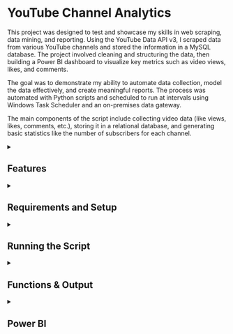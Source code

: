 # YouTube Channel Analytics

This project was designed to test and showcase my skills in web scraping, data mining, and reporting. Using the YouTube Data API v3, I scraped data from various YouTube channels and stored the information in a MySQL database. The project involved cleaning and structuring the data, then building a Power BI dashboard to visualize key metrics such as video views, likes, and comments.

The goal was to demonstrate my ability to automate data collection, model the data effectively, and create meaningful reports. The process was automated with Python scripts and scheduled to run at intervals using Windows Task Scheduler and an on-premises data gateway.

The main components of the script include collecting video data (like views, likes, comments, etc.), storing it in a relational database, and generating basic statistics like the number of subscribers for each channel.

<details>
  <summary><h2>Features</h2></summary>



- **Scrapes video data** from specified YouTube channels including:
  - Video ID
  - Publish date
  - Title
  - Category ID
  - Duration
  - View count
  - Like count
  - Comment count
  - URL
  - Thumbnail URL
- **Stores data** in a MySQL database.
- **Generates summary statistics** for the channels, such as:
  - Channel name
  - Subscriber count
  - Channel image link
- Allows for easy retrieval and storage of data for further analysis.
</details>

<details>
  <summary><h2>Requirements and Setup</h2></summary>
<h3>Requirements</h3>
  
- Python 3.x
- Required Python libraries:
  - `google-api-python-client`: To interact with the YouTube API.
  - `pymysql`: For interacting with the MySQL database.
  - `pandas`: For data manipulation and storing the scraped data in tabular form.

You can install the required libraries using `pip`:

```bash
pip install google-api-python-client pymysql pandas
```
- MySQL Database (for storing the scraped data)
  - A local MySQL instance must be set up. Create a database named `youtube` (or any other name of your choice, and modify the connection string in the code accordingly).


<h3>Setup</h3>

#### Obtain a YouTube Data API Key:

1. Go to the [Google Developers Console](https://console.developers.google.com/).
2. Create a new project.
3. Enable the YouTube Data API v3.
4. Generate an API Key and replace `'API CODE HERE'` in the script with your key.

#### Set Up MySQL Database:

1. Make sure your MySQL server is running.
2. Create a database (for example `youtube`).
   
   ```sql
   CREATE DATABASE youtube;
  
3. Make sure you have the correct username and password for connecting to MySQL.
4. Update the connection details in the script accordingly.

</details>

<details>
  <summary><h2>Running the Script</h2></summary>

1. Replace the `api_key` variable with your actual **YouTube Data API key**:

   ```python
   api_key = 'YOUR_API_KEY'
   
2. Add the YouTube channel IDs that you want to track. The script includes sample channels (e.g., mrbeastid, dudeperfectid, etc.).
  - You can add or remove channel IDs as needed.

Run the script by executing:

```bash
python youtube_channel_analytics.py
```
The script will:
  - Fetch video details for the specified channels.
  - Insert the data into the MySQL database.
  - Generate a CSV file (Channels.csv) with summary statistics for each channel.
</details>

<details>
  <summary><h2>Functions & Output</h2></summary>
<h3>Functions</h3>

### 🔹 `get_video_ids(channel_id)`
This function retrieves the **video IDs** of all videos from a given YouTube channel.

- **Input:**  
  - `channel_id` (*str*): The ID of the YouTube channel.

- **Output:**  
  - A **list** of video IDs.

---

### 🔹 `databaseinsertion(data)`
This function inserts the **scraped video data** into a MySQL database.

- **Input:**  
  - `data` (*Pandas DataFrame*): The video data to be inserted into the database.

- **Output:**  
  - `None` (Directly inserts data into the database).

---

### 🔹 `get_videos(channelids)`
This function collects **video data** for multiple channels.

- **Input:**  
  - `channelids` (*list of str*): A list of YouTube channel IDs.

- **Output:**  
  - Inserts the collected **video data** into the **MySQL database**.

---

### 🔹 `get_summary_statistics(channelids, channelnames, images)`
This function generates **summary statistics** for the specified channels and stores them in a CSV file.

- **Input:**  
  - `channelids` (*list of str*): List of YouTube channel IDs.  
  - `channelnames` (*list of str*): List of channel names corresponding to `channelids`.  
  - `images` (*list of str*): List of **image URLs** for the channels.

- **Output:**  
  - A **CSV file (`Channels.csv`)** containing the summary statistics.

---

## 📊 Output

### 🔹 **MySQL Database**
- A **table** named `videos` will be created with columns for video data (e.g., **video ID, publish date, view count, etc.**).

### 🔹 **CSV File (`Channels.csv`)**
- Contains **summary statistics** about the channels, including:
  - The **number of subscribers**.
  - The **channel's image link**.

### ✅ **Expected Output (`videos` table in MySQL)**

| videoid  | publisheddate | title           | categoryId | duration | viewCount | likeCount | commentCount | url                                      | thumbnailUrl                           | channelId                      |
|----------|--------------|----------------|------------|----------|-----------|-----------|--------------|------------------------------------------|----------------------------------------|--------------------------------|
| abc123   | 2025-01-01   | Sample Video 1 | 20         | PT15M    | 100000    | 2000      | 100          | [Watch Video](https://youtube.com/watch?v=abc123) | ![Thumbnail](https://youtube.com/thumb.jpg) | UCX6OQ3DkcsbYNE6H8uQQuVA |

</details>

<details>
  <summary><h2>Power BI</h2></summary>
  
- **Data Model**:
  -  Power BI was connected to the SQL database to extract the data.
  -  The data was modeled using Power BI's data model, which integrates the video data fetched from the YouTube API(in the database), and the csv file of subscribers count and channel details.
  - Key metrics, such as total views, total likes, and total comments, were included in the model to allow for comprehensive reporting.
- **DAX Measures**
  - A key dax procedure implemented allowed users to easily get a ranking of videos by either total likes, total views or total comments.

![Data Model Screenshot](files/model.jpg)  <!-- Replace with the correct path -->


## Publishing to Power BI Service

- After finalizing the report in Power BI Desktop, the report was published to the Power BI Service to enable sharing and collaboration.

## Setting Up an On-Premises Data Gateway

- To enable automatic refresh of the data in Power BI Service, an On-Premises Data Gateway was set up.
  - This gateway facilitates the refresh of data from the MySQL database to Power BI.
  - The gateway ensures the data model stays up-to-date by periodically syncing the data from the local database to the cloud-based Power BI Service.

## Automating the Python Script Execution

- The Python script used to scrape data from the YouTube API is scheduled to run at regular intervals using **Windows Task Scheduler**.
  - The script fetches fresh data from YouTube, which is then inserted into the MySQL database.
  - By using Windows Scheduler, the script is automatically executed at predefined intervals without manual intervention, ensuring the data remains current.

- **Steps to Automate the Python Script**:
  - Set up a task in Windows Task Scheduler to run the script on a schedule (e.g., daily).
  - Ensure the script is executed with the correct environment and dependencies.

By combining these elements, the entire system remains automated and ensures that Power BI is always working with the most up-to-date data, providing real-time insights into YouTube channel performance.

For Live dashboard [Click here](https://app.powerbi.com/view?r=eyJrIjoiYWNhMDAwMWItNzBkYy00MWE4LThiMDEtY2FhZTNlYjE1Nzk3IiwidCI6ImRlMTM3ZmFmLTVmMDQtNDI1OC04ZjRmLTdhNDg0NDNiM2JiZCIsImMiOjZ9)
</details>


